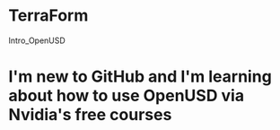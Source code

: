 # TerraForm
Intro_OpenUSD

# I'm new to GitHub and I'm learning about how to use OpenUSD via Nvidia's free courses

